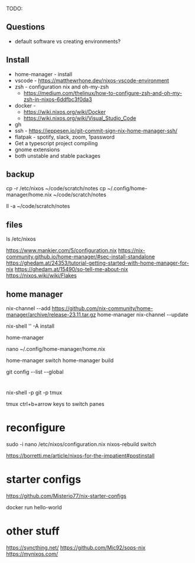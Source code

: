 TODO:

## Questions

* default software vs creating environments?


## Install 

* home-manager - install
* vscode - https://matthewrhone.dev/nixos-vscode-environment
* zsh - configuration nix and oh-my-zsh
	* https://medium.com/thelinux/how-to-configure-zsh-and-oh-my-zsh-in-nixos-6ddfbc3f0da3 
* docker - 
	* https://wiki.nixos.org/wiki/Docker
	* https://wiki.nixos.org/wiki/Visual_Studio_Code
* gh
* ssh - https://jeppesen.io/git-commit-sign-nix-home-manager-ssh/
* flatpak - spotify, slack, zoom, 1password
* Get a typescript project compiling 
* gnome extensions
* both unstable and stable packages



## backup

cp -r /etc/nixos ~/code/scratch/notes
cp ~/.config/home-manager/home.nix ~/code/scratch/notes 

ll -a ~/code/scratch/notes

## files

ls /etc/nixos

https://www.mankier.com/5/configuration.nix
https://nix-community.github.io/home-manager/#sec-install-standalone
https://ghedam.at/24353/tutorial-getting-started-with-home-manager-for-nix
https://ghedam.at/15490/so-tell-me-about-nix
https://nixos.wiki/wiki/Flakes

## home manager

nix-channel --add https://github.com/nix-community/home-manager/archive/release-23.11.tar.gz home-manager
nix-channel --update

nix-shell '<home-manager>' -A install

home-manager

nano ~/.config/home-manager/home.nix

home-manager switch
home-manager build

git config --list --global

# 

nix-shell -p git -p tmux

tmux 
ctrl+b+arrow keys to switch panes

# reconfigure

sudo -i 
nano /etc/nixos/configuration.nix 
nixos-rebuild switch

https://borretti.me/article/nixos-for-the-impatient#postinstall

# starter configs
https://github.com/Misterio77/nix-starter-configs



docker run hello-world



# other stuff

https://syncthing.net/
https://github.com/Mic92/sops-nix
https://mynixos.com/


